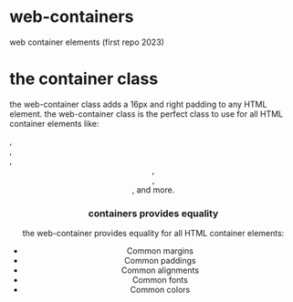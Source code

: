 # web-containers
web container elements (first repo 2023)

# the container class
the web-container class adds a 16px and right padding to any HTML element.
the web-container class is the perfect class to use for all HTML container elements like:
<div>, <article>, <section>, <header>, <footer>, <form>, and more.

# containers provides equality
the web-container provides equality for all HTML container elements:
- Common margins
- Common paddings
- Common alignments
- Common fonts
- Common colors
